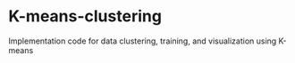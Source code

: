 # K-means-clustering
Implementation code for data clustering, training, and visualization using K-means
